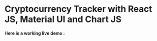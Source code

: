 # Cryptocurrency Tracker with React JS, Material UI and Chart JS

#### Here is a working live demo :  


